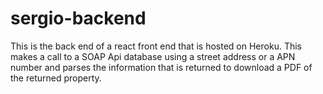 # sergio-backend

This is the back end of a react front end that is hosted on Heroku. This makes a call to a SOAP Api database using a street address or a APN number and parses the information that is returned to download a PDF of the returned property.

